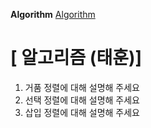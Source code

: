 **Algorithm**
[Algorithm](https://gyoogle.dev/blog/algorithm/Bubble%20Sort.html)

# [ 알고리즘 (태훈)]

1) 거품 정렬에 대해 설명해 주세요
2) 선택 정렬에 대해 설명해 주세요
3) 삽입 정렬에 대해 설명해 주세요
